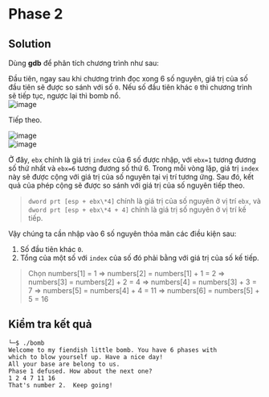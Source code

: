 # Phase 2
## Solution
Dùng **gdb** để phân tích chương trình như sau:  

Đầu tiên, ngay sau khi chương trình đọc xong 6 số nguyên, giá trị của số đầu tiên sẽ được so sánh với số `0`. Nếu số đầu tiên khác `0` thì chương trình sẽ tiếp tục, ngược lại thì bomb nổ.  
![image](https://user-images.githubusercontent.com/44528004/118391547-f6479700-b65e-11eb-86da-84730acefc3b.png)  

Tiếp theo.  

![image](https://user-images.githubusercontent.com/44528004/118391679-c9e04a80-b65f-11eb-9f7e-7c17e88b587a.png)  
![image](https://user-images.githubusercontent.com/44528004/118391738-19267b00-b660-11eb-913f-623ed4f6ab2d.png)  


Ở đây, `ebx` chính là giá trị `index` của 6 số được nhập, với `ebx=1` tương đương số thứ nhất và `ebx=6` tương đương số thứ 6. Trong mỗi vòng lặp, giá trị `index` này sẽ được cộng với giá trị của số nguyên tại vị trí tương ứng. Sau đó, kết quả của phép cộng sẽ được so sánh với giá trị của số nguyên tiếp theo.  
> `dword prt [esp + ebx\*4]` chính là giá trị của số nguyên ở vị trí `ebx`, và `dword prt [esp + ebx\*4 + 4]` chính là giá trị số nguyên ở vị trí kế tiếp.  

Vậy chúng ta cần nhập vào 6 số nguyên thỏa mãn các điều kiện sau:
1. Số đầu tiên khác `0`.
2. Tổng của một số với `index` của số đó phải bằng với giá trị của số kế tiếp.  
> Chọn numbers[1] = 1
> => numbers[2] = numbers[1] + 1 = 2
> => numbers[3] = numbers[2] + 2 = 4
> => numbers[4] = numbers[3] + 3 = 7
> => numbers[5] = numbers[4] + 4 = 11
> => numbers[6] = numbers[5] + 5 = 16  

## Kiểm tra kết quả
```
└─$ ./bomb
Welcome to my fiendish little bomb. You have 6 phases with
which to blow yourself up. Have a nice day!
All your base are belong to us.
Phase 1 defused. How about the next one?
1 2 4 7 11 16
That's number 2.  Keep going!
```
